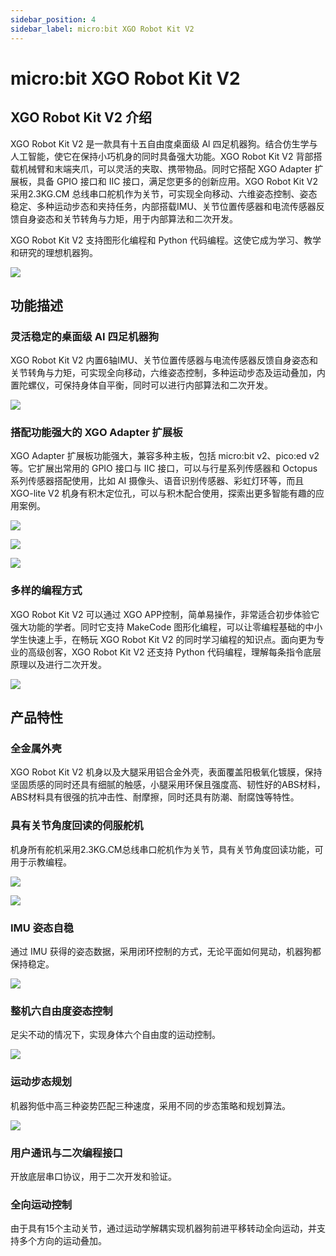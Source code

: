 ```yaml
---
sidebar_position: 4
sidebar_label: micro:bit XGO Robot Kit V2
---
```



# micro:bit XGO Robot Kit V2

## XGO Robot Kit V2 介绍

XGO Robot Kit V2 是一款具有十五自由度桌面级 Al 四足机器狗。结合仿生学与人工智能，使它在保持小巧机身的同时具备强大功能。XGO Robot Kit V2 背部搭载机械臂和末端夹爪，可以灵活的夹取、携带物品。同时它搭配 XGO Adapter 扩展板，具备 GPIO 接口和 IIC 接口，满足您更多的创新应用。XGO Robot Kit V2 采用2.3KG.CM 总线串口舵机作为关节，可实现全向移动、六维姿态控制、姿态稳定、多种运动步态和夹持任务，内部搭载IMU、关节位置传感器和电流传感器反馈自身姿态和关节转角与力矩，用于内部算法和二次开发。

XGO Robot Kit V2 支持图形化编程和 Python 代码编程。这使它成为学习、教学和研究的理想机器狗。

![](./images/microbit-xgo-lite2-introduce-01.png)

## 功能描述

### 灵活稳定的桌面级 AI 四足机器狗

XGO Robot Kit V2 内置6轴IMU、关节位置传感器与电流传感器反馈自身姿态和关节转角与力矩，可实现全向移动，六维姿态控制，多种运动步态及运动叠加，内置陀螺仪，可保持身体自平衡，同时可以进行内部算法和二次开发。

![](./images/microbit-xgo-lite2-introduce-07.gif)

### 搭配功能强大的 XGO Adapter 扩展板

XGO Adapter 扩展板功能强大，兼容多种主板，包括 micro:bit v2、pico:ed v2 等。它扩展出常用的 GPIO 接口与 IIC 接口，可以与行星系列传感器和 Octopus 系列传感器搭配使用，比如 AI 摄像头、语音识别传感器、彩虹灯环等，而且 XGO-lite V2 机身有积木定位孔，可以与积木配合使用，探索出更多智能有趣的应用案例。

![](./images/microbit-xgo-lite2-introduce-03.png)



![](./images/microbit-xgo-lite2-introduce-04.png)

![](./images/microbit-xgo-lite2-introduce-05.png)

### 多样的编程方式

XGO Robot Kit V2 可以通过 XGO APP控制，简单易操作，非常适合初步体验它强大功能的学者。同时它支持 MakeCode 图形化编程，可以让零编程基础的中小学生快速上手，在畅玩 XGO Robot Kit V2 的同时学习编程的知识点。面向更为专业的高级创客，XGO Robot Kit V2 还支持 Python 代码编程，理解每条指令底层原理以及进行二次开发。

![](./images/microbit-xgo-lite2-introduce-06.png)

## 产品特性

### 全金属外壳

XGO Robot Kit V2 机身以及大腿采用铝合金外壳，表面覆盖阳极氧化镀膜，保持坚固质感的同时还具有细腻的触感，小腿采用环保且强度高、韧性好的ABS材料，ABS材料具有很强的抗冲击性、耐摩擦，同时还具有防潮、耐腐蚀等特性。



### 具有关节角度回读的伺服舵机

机身所有舵机采用2.3KG.CM总线串口舵机作为关节，具有关节角度回读功能，可用于示教编程。

![](./images/microbit-xgo-lite2-introduce-07.png)

![](./images/microbit-xgo-lite2-introduce-08.png)

### IMU 姿态自稳

通过 IMU 获得的姿态数据，采用闭环控制的方式，无论平面如何晃动，机器狗都保持稳定。

![](./images/microbit-xgo-lite2-introduce-08.gif)

### 整机六自由度姿态控制

足尖不动的情况下，实现身体六个自由度的运动控制。

![](./images/microbit-xgo-lite2-introduce-09.gif)



### 运动步态规划

机器狗低中高三种姿势匹配三种速度，采用不同的步态策略和规划算法。

![](./images/microbit-xgo-lite2-introduce-10.gif)

### 用户通讯与二次编程接口

开放底层串口协议，用于二次开发和验证。



### 全向运动控制

由于具有15个主动关节，通过运动学解耦实现机器狗前进平移转动全向运动，并支持多个方向的运动叠加。
